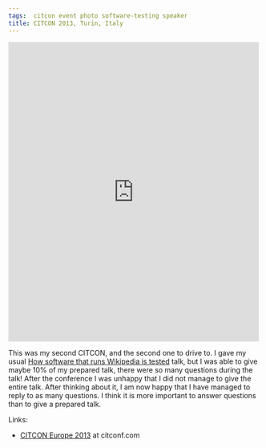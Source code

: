 ```yaml
---
tags:  citcon event photo software-testing speaker
title: CITCON 2013, Turin, Italy
---
```

<iframe src="https://www.facebook.com/plugins/post.php?href=https%3A%2F%2Fwww.facebook.com%2Fmedia%2Fset%2F%3Fset%3Da.10154155148067290.1073741901.735252289%26type%3D3&width=500" width="500" height="597" style="border:none;overflow:hidden" scrolling="no" frameborder="0" allowTransparency="true"></iframe>

This was my second CITCON, and the second one to drive to. I gave my usual [How software that runs Wikipedia is tested](/how-software-that-runs-wikipedia-is-tested) talk, but I was able to give maybe 10% of my prepared talk, there were so many questions during the talk! After the conference I was unhappy that I did not manage to give the entire talk. After thinking about it, I am now happy that I have managed to reply to as many questions. I think it is more important to answer questions than to give a prepared talk.

Links:

- [CITCON Europe 2013](http://citconf.com/archive/turin2013/) at citconf.com
